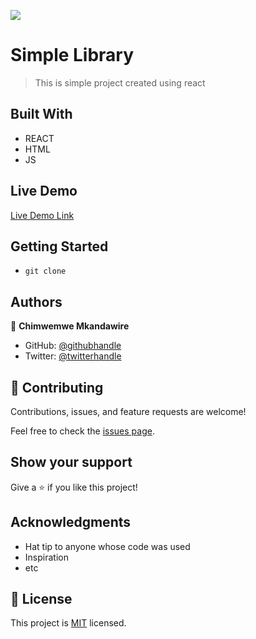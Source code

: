 ![](https://img.shields.io/badge/Microverse-blueviolet)

# Simple Library

>  This is simple project created using react

## Built With

- REACT
- HTML
- JS

## Live Demo

[Live Demo Link]()

## Getting Started

- `git clone `

## Authors

👤 **Chimwemwe Mkandawire**

- GitHub: [@githubhandle](https://github.com/chimwemwe007)
- Twitter: [@twitterhandle](https://twitter.com/chmxzmk)

## 🤝 Contributing

Contributions, issues, and feature requests are welcome!

Feel free to check the [issues page](../../issues/).

## Show your support

Give a ⭐️ if you like this project!

## Acknowledgments

- Hat tip to anyone whose code was used
- Inspiration
- etc

## 📝 License

This project is [MIT](./MIT.md) licensed.

